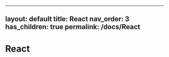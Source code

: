 
---
layout: default
title: React
nav_order: 3
has_children: true
permalink: /docs/React
---

# React


